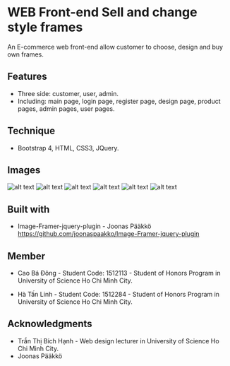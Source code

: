 # WEB Front-end Sell and change style frames
An E-commerce web front-end allow customer to choose, design and buy own frames.

## Features
* Three side: customer, user, admin.
* Including: main page, login page, register page, design page, product pages, admin pages, user pages.

## Technique
* Bootstrap 4, HTML, CSS3, JQuery.

## Images
![alt text](https://i.imgur.com/06wzoAg.png)
![alt text](https://i.imgur.com/knY4qwI.png)
![alt text](https://i.imgur.com/DD3m6Ra.png)
![alt text](https://i.imgur.com/vQI5BtJ.png)
![alt text](https://i.imgur.com/XbIjhR1.png)
![alt text](https://i.imgur.com/iSdv1Sz.png)

## Built with
* Image-Framer-jquery-plugin - Joonas Pääkkö 
https://github.com/joonaspaakko/Image-Framer-jquery-plugin

## Member
* Cao Bá Đông - Student Code: 1512113 - Student of Honors Program in University of Science Ho Chi Minh City.

* Hà Tấn Linh - Student Code: 1512284 - Student of Honors Program in University of Science Ho Chi Minh City.

## Acknowledgments
* Trần Thị Bích Hạnh - Web design lecturer in University of Science Ho Chi Minh City.
* Joonas Pääkkö 
